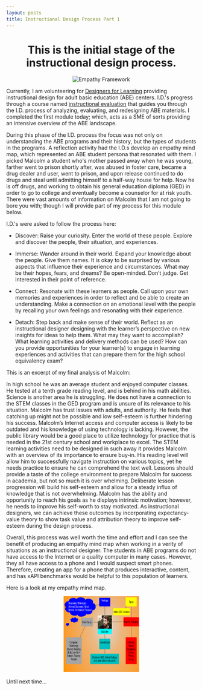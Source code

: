 ```yaml
---
layout: posts
title: Instructional Design Process Part 1
---
```

<center><h1> This is the initial stage of the instructional design process. </h1></center>
<center><img src="https://learn.canvas.net/courses/1766/files/658793/preview" alt="Empathy Framework" style="width:75%;height:35%;"></center>

Currently, I am volunteering for [Designers for Learning](http://designersforlearning.org/) providing instructional design for adult basic education (ABE) centers. I.D.'s progress through a course named [instructional evaluation](http://designersforlearning.org/openabemooc) that guides you through the I.D. process of analyzing, evaluating, and redesigning ABE materials. I completed the first module today; which, acts as a SME of sorts providing an intensive overview of the ABE landscape.


During this phase of the I.D. process the focus was not only on understanding the ABE programs and their history, but the types of students in the programs. A reflection activity had the I.D.s develop an empathy mind map, which represented an ABE student persona that resonated with them. I picked Malcolm a student who's mother passed away when he was young, farther went to prison shortly after, was abused in foster care, became a drug dealer and user, went to prison, and upon release continued to do drugs and steal until admitting himself to a half-way house for help. Now he is off drugs, and working to obtain his general education diploma (GED) in order to go to college and eventually become a counselor for at risk youth. There were vast amounts of information on Malcolm that I am not going to bore you with; though I will provide part of my process for this module below.


I.D.'s were asked to follow the process here:
* Discover: Raise your curiosity. Enter the world of these people. Explore and discover the people, their situation, and experiences.


* Immerse: Wander around in their world. Expand your knowledge about the people. Give them names. It is okay to be surprised by various aspects that influence their experience and circumstances. What may be their hopes, fears, and dreams? Be open-minded. Don’t judge. Get interested in their point of reference.


* Connect: Resonate with these learners as people. Call upon your own memories and experiences in order to reflect and be able to create an understanding. Make a connection on an emotional level with the people by recalling your own feelings and resonating with their experience.


* Detach: Step back and make sense of their world. Reflect as an instructional designer designing with the learner’s perspective on new insights for ideas to help them. What may they want to accomplish? What learning activities and delivery methods can be used? How can you provide opportunities for your learner(s) to engage in learning experiences and activities that can prepare them for the high school equivalency exam?


This is an excerpt of my final analysis of Malcolm:


In high school he was an average student and enjoyed computer classes. He tested at a tenth grade reading level, and is behind in his math abilities. Science is another area he is struggling. He does not have a connection to the STEM classes in the GED program and is unsure of its relevance to his situation. Malcolm has trust issues with adults, and authority. He feels that catching up might not be possible and low self-esteem is further hindering his success. Malcolm’s Internet access and computer access is likely to be outdated and his knowledge of using technology is lacking. However, the public library would be a good place to utilize technology for practice that is needed in the 21st century school and workplace to excel. The STEM learning activities need to be designed in such away it provides Malcolm with an overview of its importance to ensure buy-in. His reading level will allow him to successfully navigate instruction on various topics, yet he needs practice to ensure he can comprehend the text well. Lessons should provide a taste of the college environment to prepare Malcolm for success in academia, but not so much it is over whelming. Deliberate lesson progression will build his self-esteem and allow for a steady influx of knowledge that is not overwhelming. Malcolm has the ability and opportunity to reach his goals as he displays intrinsic motivation; however, he needs to improve his self-worth to stay motivated. As instructional designers, we can achieve these outcomes by incorporating expectancy-value theory to show task value and attribution theory to improve self-esteem during the design process.


Overall, this process was well worth the time and effort and I can see the benefit of producing an empathy mind map when working in a verity of situations as an instructional designer. The students in ABE programs do not have access to the Internet or a quality computer in many cases. However, they all have access to a phone and I would suspect smart phones. Therefore, creating an app for a phone that produces interactive, content, and has xAPI benchmarks would be helpful to this population of learners.


Here is a look at my empathy mind map.


<center><img src="img/MindMap.jpg" alt="mind map"  width="200" height="200"></center>


Until next time...
